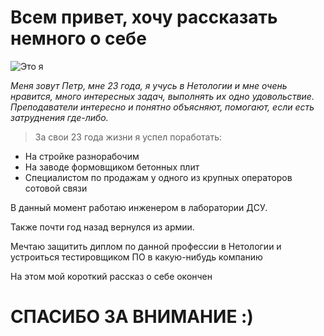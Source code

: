 # Всем привет, хочу рассказать немного о себе

![Это я](2022-12-08%2013-31-12.JPG)

_Меня зовут Петр, мне 23 года, я учусь в Нетологии и мне очень нравится, много интересных задач, выполнять их одно удовольствие.
Преподаватели интересно и понятно объясняют, помогают, если есть затруднения где-либо._

> За свои 23 года жизни я успел поработать:
- На стройке разнорабочим
- На заводе формовщиком бетонных плит
- Специалистом по продажам у одного из крупных операторов сотовой связи
  
В данный момент работаю инженером в лаборатории ДСУ.

Также почти год назад вернулся из армии.

Мечтаю защитить диплом по данной профессии в Нетологии и устроиться тестировщиком ПО в какую-нибудь компанию

На этом мой короткий рассказ о себе окончен
# СПАСИБО ЗА ВНИМАНИЕ :)
